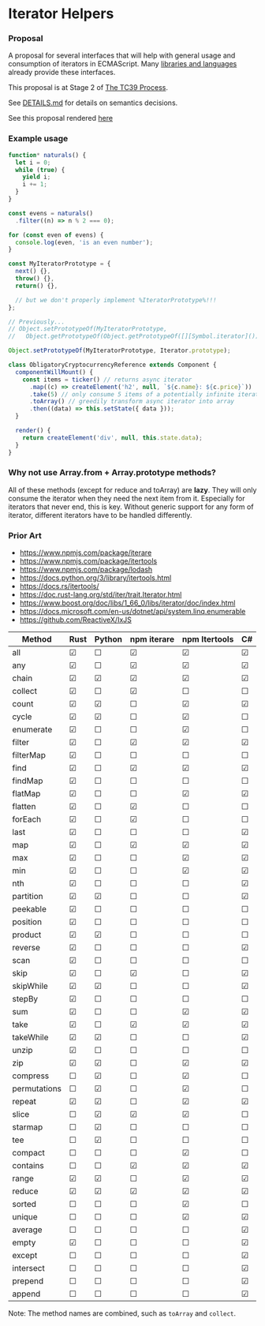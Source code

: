 # Iterator Helpers

### Proposal

A proposal for several interfaces that will help with general usage and
consumption of iterators in ECMAScript. Many
[libraries and languages](#prior-art) already provide these interfaces.

This proposal is at Stage 2 of [The TC39 Process](https://tc39.es/process-document/).

See [DETAILS.md](./DETAILS.md) for details on semantics decisions.

See this proposal rendered [here](https://tc39.es/proposal-iterator-helpers)

### Example usage

```js
function* naturals() {
  let i = 0;
  while (true) {
    yield i;
    i += 1;
  }
}

const evens = naturals()
  .filter((n) => n % 2 === 0);

for (const even of evens) {
  console.log(even, 'is an even number');
}
```

```js
const MyIteratorPrototype = {
  next() {},
  throw() {},
  return() {},

  // but we don't properly implement %IteratorPrototype%!!!
};

// Previously...
// Object.setPrototypeOf(MyIteratorPrototype,
//   Object.getPrototypeOf(Object.getPrototypeOf([][Symbol.iterator]())));

Object.setPrototypeOf(MyIteratorPrototype, Iterator.prototype);
```

```js
class ObligatoryCryptocurrencyReference extends Component {
  componentWillMount() {
    const items = ticker() // returns async iterator
      .map((c) => createElement('h2', null, `${c.name}: ${c.price}`))
      .take(5) // only consume 5 items of a potentially infinite iterator
      .toArray() // greedily transform async iterator into array
      .then((data) => this.setState({ data }));
  }

  render() {
    return createElement('div', null, this.state.data);
  }
}
```

### Why not use Array.from + Array.prototype methods?

All of these methods (except for reduce and toArray) are **lazy**. They will
only consume the iterator when they need the next item from it. Especially
for iterators that never end, this is key. Without generic support for
any form of iterator, different iterators have to be handled differently.

### Prior Art

- https://www.npmjs.com/package/iterare
- https://www.npmjs.com/package/itertools
- https://www.npmjs.com/package/lodash
- https://docs.python.org/3/library/itertools.html
- https://docs.rs/itertools/
- https://doc.rust-lang.org/std/iter/trait.Iterator.html
- https://www.boost.org/doc/libs/1_66_0/libs/iterator/doc/index.html
- https://docs.microsoft.com/en-us/dotnet/api/system.linq.enumerable
- https://github.com/ReactiveX/IxJS

| Method       | Rust | Python | npm iterare | npm Itertools | C#  |
| ------------ | ---- | ------ | ----------- | ------------- | --- |
| all          | ☑    | ☐      | ☑           | ☑             | ☑   |
| any          | ☑    | ☐      | ☑           | ☑             | ☑   |
| chain        | ☑    | ☑      | ☑           | ☑             | ☑   |
| collect      | ☑    | ☐      | ☑           | ☐             | ☐   |
| count        | ☑    | ☑      | ☐           | ☑             | ☑   |
| cycle        | ☑    | ☑      | ☐           | ☑             | ☐   |
| enumerate    | ☑    | ☐      | ☐           | ☑             | ☐   |
| filter       | ☑    | ☐      | ☑           | ☑             | ☑   |
| filterMap    | ☑    | ☐      | ☐           | ☐             | ☐   |
| find         | ☑    | ☐      | ☑           | ☑             | ☑   |
| findMap      | ☑    | ☐      | ☐           | ☐             | ☐   |
| flatMap      | ☑    | ☐      | ☐           | ☑             | ☑   |
| flatten      | ☑    | ☐      | ☑           | ☐             | ☐   |
| forEach      | ☑    | ☐      | ☑           | ☐             | ☐   |
| last         | ☑    | ☐      | ☐           | ☐             | ☑   |
| map          | ☑    | ☐      | ☑           | ☑             | ☑   |
| max          | ☑    | ☐      | ☐           | ☑             | ☑   |
| min          | ☑    | ☐      | ☐           | ☑             | ☑   |
| nth          | ☑    | ☐      | ☐           | ☐             | ☑   |
| partition    | ☑    | ☑      | ☐           | ☐             | ☑   |
| peekable     | ☑    | ☐      | ☐           | ☐             | ☐   |
| position     | ☑    | ☐      | ☐           | ☐             | ☐   |
| product      | ☑    | ☑      | ☐           | ☐             | ☐   |
| reverse      | ☑    | ☐      | ☐           | ☐             | ☑   |
| scan         | ☑    | ☐      | ☐           | ☐             | ☐   |
| skip         | ☑    | ☐      | ☑           | ☐             | ☑   |
| skipWhile    | ☑    | ☑      | ☐           | ☐             | ☑   |
| stepBy       | ☑    | ☐      | ☐           | ☐             | ☐   |
| sum          | ☑    | ☐      | ☐           | ☑             | ☑   |
| take         | ☑    | ☐      | ☑           | ☑             | ☑   |
| takeWhile    | ☑    | ☑      | ☐           | ☐             | ☑   |
| unzip        | ☑    | ☐      | ☐           | ☐             | ☐   |
| zip          | ☑    | ☑      | ☐           | ☑             | ☑   |
| compress     | ☐    | ☑      | ☐           | ☑             | ☐   |
| permutations | ☐    | ☑      | ☐           | ☑             | ☐   |
| repeat       | ☑    | ☑      | ☐           | ☑             | ☑   |
| slice        | ☐    | ☑      | ☑           | ☑             | ☐   |
| starmap      | ☐    | ☑      | ☐           | ☐             | ☐   |
| tee          | ☐    | ☑      | ☐           | ☐             | ☐   |
| compact      | ☐    | ☐      | ☐           | ☑             | ☐   |
| contains     | ☐    | ☐      | ☑           | ☑             | ☑   |
| range        | ☑    | ☑      | ☐           | ☑             | ☑   |
| reduce       | ☑    | ☑      | ☑           | ☑             | ☑   |
| sorted       | ☐    | ☐      | ☐           | ☑             | ☐   |
| unique       | ☐    | ☐      | ☐           | ☑             | ☑   |
| average      | ☐    | ☐      | ☐           | ☐             | ☑   |
| empty        | ☑    | ☐      | ☐           | ☐             | ☑   |
| except       | ☐    | ☐      | ☐           | ☐             | ☑   |
| intersect    | ☐    | ☐      | ☐           | ☐             | ☑   |
| prepend      | ☐    | ☐      | ☐           | ☐             | ☑   |
| append       | ☐    | ☐      | ☐           | ☐             | ☑   |

Note: The method names are combined, such as `toArray` and `collect`.
